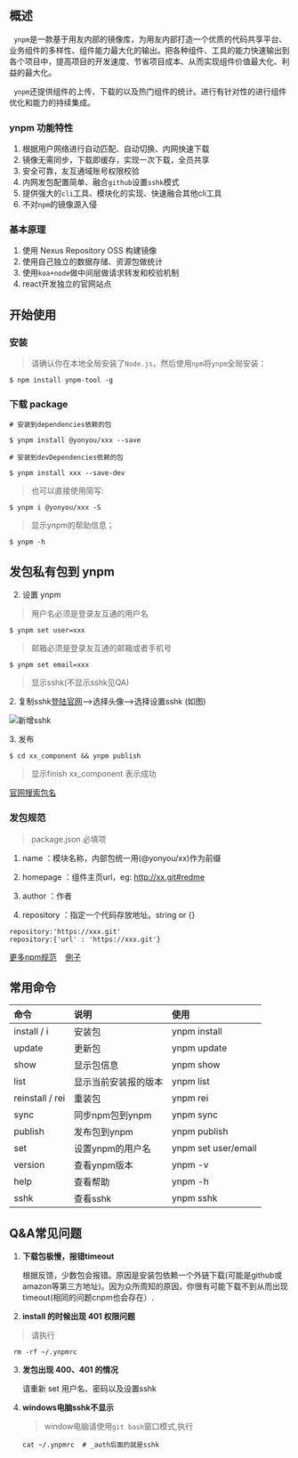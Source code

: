
<h2 id="link1"> 概述 </h2>

&nbsp;&nbsp;`ynpm`是一款基于用友内部的镜像库，为用友内部打造一个优质的代码共享平台、业务组件的多样性、组件能力最大化的输出。把各种组件、工具的能力快速输出到各个项目中，提高项目的开发速度、节省项目成本、从而实现组件价值最大化、利益的最大化。
  
&nbsp;&nbsp;`ynpm`还提供组件的上传、下载的以及热门组件的统计。进行有针对性的进行组件优化和能力的持续集成。


### ynpm 功能特性

 1. 根据用户网络进行自动匹配、自动切换、内网快速下载
 2. 镜像无需同步，下载即缓存，实现一次下载，全员共享
 3. 安全可靠，友互通域账号权限校验
 4. 内网发包配置简单、融合`github`设置`sshk`模式
 5. 提供强大的`cli`工具、模块化的实现、快速融合其他cli工具
 6. 不对`npm`的镜像源入侵
  
### 基本原理

 1. 使用 Nexus Repository OSS 构建镜像
 2. 使用自己独立的数据存储、资源包做统计
 3. 使用`koa+node`做中间层做请求转发和校验机制
 4. react开发独立的官网站点

## 开始使用

<h3 id="link2"> 安装 </h3>

>请确认你在本地全局安装了`Node.js`，然后使用`npm`将`ynpm`全局安装：

```
$ npm install ynpm-tool -g	
```

<h3 id="link3"> 下载 package </h3>

```
# 安装到dependencies依赖的包 

$ ynpm install @yonyou/xxx --save

# 安装到devDependencies依赖的包 

$ ynpm install xxx --save-dev
```

>也可以直接使用简写:

```
$ ynpm i @yonyou/xxx -S
```

>显示ynpm的帮助信息；

```
$ ynpm -h
```

## 发包私有包到 ynpm

2. 设置 ynpm

>用户名必须是登录友互通的用户名

```
$ ynpm set user=xxx
```

>邮箱必须是登录友互通的邮箱或者手机号

```
$ ynpm set email=xxx

```
>显示sshk(不显示sshk见QA)

2.&nbsp;复制sshk[登陆官网](https://package.yonyoucloud.com/)-->选择头像-->选择设置sshk (如图)

![新增sshk](http://iuap-design-cdn.oss-cn-beijing.aliyuncs.com/static/ynpm/image/8194969-cda1b44fc7272cab.jpeg)

3.&nbsp;发布

```
$ cd xx_component && ynpm publish
```

>显示finish xx_component 表示成功

 [官网搜索包名](https://package.yonyoucloud.com)

 
<h3 id="link4"> 发包规范 </h3>
  
  > package.json 必填项

1. name ：模块名称，内部包统一用(@yonyou/xx)作为前缀

2. homepage ：组件主页url，eg: http://xx.git#redme

3. author ：作者

3. repository ：指定一个代码存放地址。string or {}

  ```
  repository:'https://xxx.git' 
  repository:{'url' : 'https://xxx.git'}
  ```
[更多npm规范](https://docs.npmjs.com/files/package.json)   &nbsp;&nbsp; [例子](https://github.com/tinper-acs/ac-button/blob/master/package.json)

<h2 id="link5"> 常用命令 </h2>
   
   |命令|说明|使用|
   |:--|:---|:--|
   install / i    |安装包             |ynpm install|
   update         |更新包             |ynpm update|
   show           |显示包信息          |ynpm show <pkg>|
   list           |显示当前安装报的版本 |ynpm list|
   reinstall / rei|重装包             |ynpm rei|
   sync           |同步npm包到ynpm    |ynpm sync|
   publish        |发布包到ynpm       |ynpm publish|
   set            |设置ynpm的用户名    |ynpm set user/email|
   version        |查看ynpm版本       |ynpm -v|
   help           |查看帮助           |ynpm -h|
   sshk           |查看sshk           |ynpm sshk|
	 
<h2 id="link5"> Q&A常见问题 </h2>


1. <strong>下载包极慢，报错timeout</strong>
    
    根据反馈，少数包会报错。原因是安装包依赖一个外链下载(可能是github或amazon等第三方地址)。因为众所周知的原因，你很有可能下载不到从而出现timeout(相同的问题cnpm也会存在）.

2. <strong>install 的时候出现 401 权限问题</strong>
  
  >请执行   
  
  ```
   rm -rf ~/.ynpmrc
  ```
3. <strong>发包出现 400、401 的情况</strong>

    请重新 set 用户名、密码以及设置sshk
   
4. <strong>windows电脑sshk不显示</strong>
    > window电脑请使用`git bash`窗口模式,执行
    
    ```
    cat ~/.ynpmrc  # _auth后面的就是sshk
    ```
   

  


